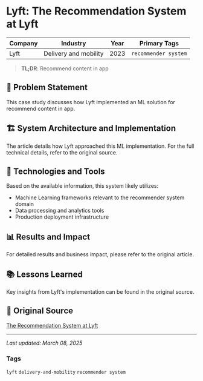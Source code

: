 # Lyft: The Recommendation System at Lyft

| Company | Industry | Year | Primary Tags | 
|---------|----------|------|--------------|
| Lyft | Delivery and mobility | 2023 | `recommender system` |

> **TL;DR**: Recommend content in app

## 📝 Problem Statement

This case study discusses how Lyft implemented an ML solution for recommend content in app.

## 🏗️ System Architecture and Implementation

The article details how Lyft approached this ML implementation. For the full technical details, refer to the original source.

## 🔧 Technologies and Tools

Based on the available information, this system likely utilizes:

- Machine Learning frameworks relevant to the recommender system domain
- Data processing and analytics tools
- Production deployment infrastructure

## 📊 Results and Impact

For detailed results and business impact, please refer to the original article.

## 📚 Lessons Learned

Key insights from Lyft's implementation can be found in the original source.

## 🔗 Original Source

[The Recommendation System at Lyft](https://eng.lyft.com/the-recommendation-system-at-lyft-67bc9dcc1793)

---

*Last updated: March 08, 2025*

### Tags

`lyft` `delivery-and-mobility` `recommender system`

